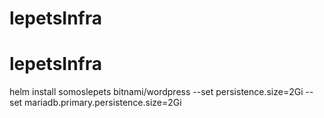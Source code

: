 # lepetsInfra
# lepetsInfra
helm install somoslepets bitnami/wordpress --set persistence.size=2Gi --set mariadb.primary.persistence.size=2Gi
 
